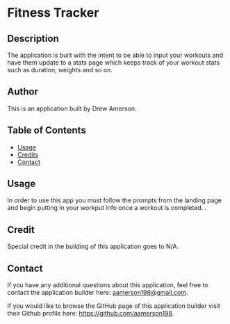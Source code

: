 # Fitness Tracker

## Description

The application is built with the intent to be able to input your workouts and have them update to a stats page which keeps track of your workout stats such as duration, weights and so on.

## Author

This is an application built by Drew Amerson.

## Table of Contents

- [Usage](#usage)
- [Credits](#credits)
- [Contact](#contact)

## Usage

In order to use this app you must follow the prompts from the landing page and begin putting in your workput info once a workout is completed. .

## Credit

Special credit in the building of this application goes to N/A.

## Contact

If you have any additional questions about this application, feel free to contact the application builder here: aamerson198@gmail.com.

If you would like to browse the GitHub page of this application builder visit their Github profile here: https://github.com/aamerson198.
